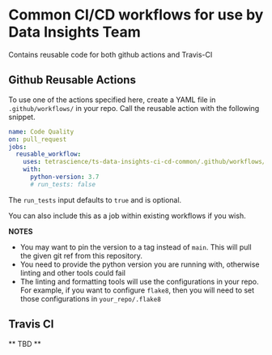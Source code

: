 # Common CI/CD workflows for use by Data Insights Team

Contains reusable code for both github actions and Travis-CI

## Github Reusable Actions

To use one of the actions specified here, create a YAML file in `.github/workflows/` in your repo.
Call the reusable action with the following snippet.

```yaml
name: Code Quality
on: pull_request
jobs:
  reusable_workflow:
    uses: tetrascience/ts-data-insights-ci-cd-common/.github/workflows/python_code_quality.yml@main
    with:
      python-version: 3.7
      # run_tests: false
```

The `run_tests` input defaults to `true` and is optional.

You can also include this as a job within existing workflows if you wish.

**NOTES**

- You may want to pin the version to a tag instead of `main`.
  This will pull the given git ref from this repository.
- You need to provide the python version you are running with, otherwise linting and other tools could fail
- The linting and formatting tools will use the configurations in your repo.
  For example, if you want to configure `flake8`, then you will need to set those configurations in `your_repo/.flake8`

## Travis CI

** TBD **
